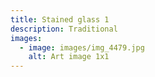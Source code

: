 ```yaml
---
title: Stained glass 1
description: Traditional
images:
  - image: images/img_4479.jpg
    alt: Art image 1x1
---
```

